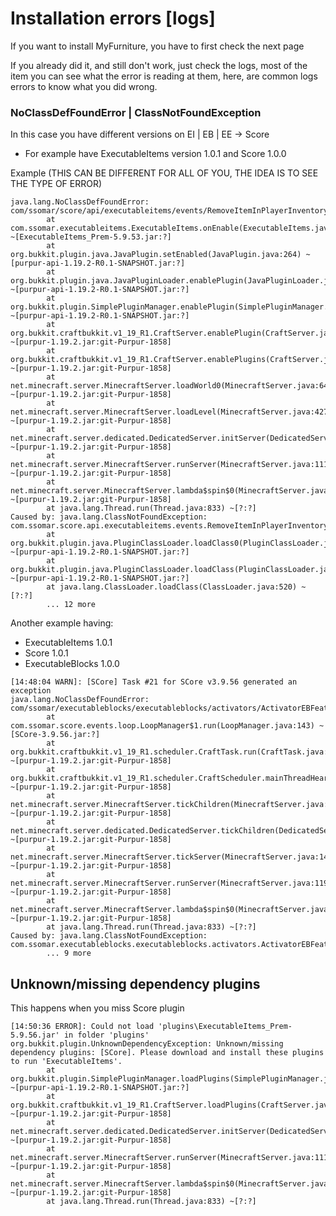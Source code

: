 # Installation errors \[logs]

If you want to install MyFurniture, you have to first check the next page

If you already did it, and still don't work, just check the logs, most of the item you can see what the error is reading at them, here, are common logs errors to know what you did wrong.

### NoClassDefFoundError | ClassNotFoundException

In this case you have different versions on EI | EB | EE -> Score

* For example have ExecutableItems version 1.0.1 and Score 1.0.0

Example (THIS CAN BE DIFFERENT FOR ALL OF YOU, THE IDEA IS TO SEE THE TYPE OF ERROR)

```log
java.lang.NoClassDefFoundError: com/ssomar/score/api/executableitems/events/RemoveItemInPlayerInventoryEvent
        at com.ssomar.executableitems.ExecutableItems.onEnable(ExecutableItems.java:59) ~[ExecutableItems_Prem-5.9.53.jar:?]
        at org.bukkit.plugin.java.JavaPlugin.setEnabled(JavaPlugin.java:264) ~[purpur-api-1.19.2-R0.1-SNAPSHOT.jar:?]
        at org.bukkit.plugin.java.JavaPluginLoader.enablePlugin(JavaPluginLoader.java:371) ~[purpur-api-1.19.2-R0.1-SNAPSHOT.jar:?]
        at org.bukkit.plugin.SimplePluginManager.enablePlugin(SimplePluginManager.java:548) ~[purpur-api-1.19.2-R0.1-SNAPSHOT.jar:?]
        at org.bukkit.craftbukkit.v1_19_R1.CraftServer.enablePlugin(CraftServer.java:611) ~[purpur-1.19.2.jar:git-Purpur-1858]
        at org.bukkit.craftbukkit.v1_19_R1.CraftServer.enablePlugins(CraftServer.java:525) ~[purpur-1.19.2.jar:git-Purpur-1858]
        at net.minecraft.server.MinecraftServer.loadWorld0(MinecraftServer.java:641) ~[purpur-1.19.2.jar:git-Purpur-1858]
        at net.minecraft.server.MinecraftServer.loadLevel(MinecraftServer.java:427) ~[purpur-1.19.2.jar:git-Purpur-1858]
        at net.minecraft.server.dedicated.DedicatedServer.initServer(DedicatedServer.java:343) ~[purpur-1.19.2.jar:git-Purpur-1858]
        at net.minecraft.server.MinecraftServer.runServer(MinecraftServer.java:1116) ~[purpur-1.19.2.jar:git-Purpur-1858]
        at net.minecraft.server.MinecraftServer.lambda$spin$0(MinecraftServer.java:310) ~[purpur-1.19.2.jar:git-Purpur-1858]
        at java.lang.Thread.run(Thread.java:833) ~[?:?]
Caused by: java.lang.ClassNotFoundException: com.ssomar.score.api.executableitems.events.RemoveItemInPlayerInventoryEvent
        at org.bukkit.plugin.java.PluginClassLoader.loadClass0(PluginClassLoader.java:179) ~[purpur-api-1.19.2-R0.1-SNAPSHOT.jar:?]
        at org.bukkit.plugin.java.PluginClassLoader.loadClass(PluginClassLoader.java:126) ~[purpur-api-1.19.2-R0.1-SNAPSHOT.jar:?]
        at java.lang.ClassLoader.loadClass(ClassLoader.java:520) ~[?:?]
        ... 12 more
```

Another example having:

* ExecutableItems 1.0.1
* Score 1.0.1
* ExecutableBlocks 1.0.0

```log
[14:48:04 WARN]: [SCore] Task #21 for SCore v3.9.56 generated an exception
java.lang.NoClassDefFoundError: com/ssomar/executableblocks/executableblocks/activators/ActivatorEBFeature
        at com.ssomar.score.events.loop.LoopManager$1.run(LoopManager.java:143) ~[SCore-3.9.56.jar:?]
        at org.bukkit.craftbukkit.v1_19_R1.scheduler.CraftTask.run(CraftTask.java:101) ~[purpur-1.19.2.jar:git-Purpur-1858]
        at org.bukkit.craftbukkit.v1_19_R1.scheduler.CraftScheduler.mainThreadHeartbeat(CraftScheduler.java:483) ~[purpur-1.19.2.jar:git-Purpur-1858]
        at net.minecraft.server.MinecraftServer.tickChildren(MinecraftServer.java:1500) ~[purpur-1.19.2.jar:git-Purpur-1858]
        at net.minecraft.server.dedicated.DedicatedServer.tickChildren(DedicatedServer.java:486) ~[purpur-1.19.2.jar:git-Purpur-1858]
        at net.minecraft.server.MinecraftServer.tickServer(MinecraftServer.java:1424) ~[purpur-1.19.2.jar:git-Purpur-1858]
        at net.minecraft.server.MinecraftServer.runServer(MinecraftServer.java:1194) ~[purpur-1.19.2.jar:git-Purpur-1858]
        at net.minecraft.server.MinecraftServer.lambda$spin$0(MinecraftServer.java:310) ~[purpur-1.19.2.jar:git-Purpur-1858]
        at java.lang.Thread.run(Thread.java:833) ~[?:?]
Caused by: java.lang.ClassNotFoundException: com.ssomar.executableblocks.executableblocks.activators.ActivatorEBFeature
        ... 9 more
```

## Unknown/missing dependency plugins

This happens when you miss Score plugin

```log
[14:50:36 ERROR]: Could not load 'plugins\ExecutableItems_Prem-5.9.56.jar' in folder 'plugins'
org.bukkit.plugin.UnknownDependencyException: Unknown/missing dependency plugins: [SCore]. Please download and install these plugins to run 'ExecutableItems'.
        at org.bukkit.plugin.SimplePluginManager.loadPlugins(SimplePluginManager.java:293) ~[purpur-api-1.19.2-R0.1-SNAPSHOT.jar:?]
        at org.bukkit.craftbukkit.v1_19_R1.CraftServer.loadPlugins(CraftServer.java:468) ~[purpur-1.19.2.jar:git-Purpur-1858]
        at net.minecraft.server.dedicated.DedicatedServer.initServer(DedicatedServer.java:314) ~[purpur-1.19.2.jar:git-Purpur-1858]
        at net.minecraft.server.MinecraftServer.runServer(MinecraftServer.java:1116) ~[purpur-1.19.2.jar:git-Purpur-1858]
        at net.minecraft.server.MinecraftServer.lambda$spin$0(MinecraftServer.java:310) ~[purpur-1.19.2.jar:git-Purpur-1858]
        at java.lang.Thread.run(Thread.java:833) ~[?:?]
```

